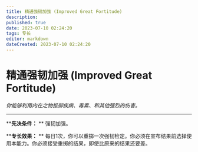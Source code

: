 ```yaml
---
title: 精通强韧加强 (Improved Great Fortitude)
description: 
published: true
date: 2023-07-10 02:24:20
tags: 专长
editor: markdown
dateCreated: 2023-07-10 02:24:20
---
```


# 精通强韧加强 (Improved Great Fortitude)

_你能够利用内在之物抵御疾病、毒素、和其他强烈的伤害。_

---

****先决条件：** ** 强韧加强。

****专长效果：** ** 每日1次，你可以重掷一次强韧检定。你必须在宣布结果前选择使用本能力。你必须接受重掷的结果，即使比原来的结果还要差。

